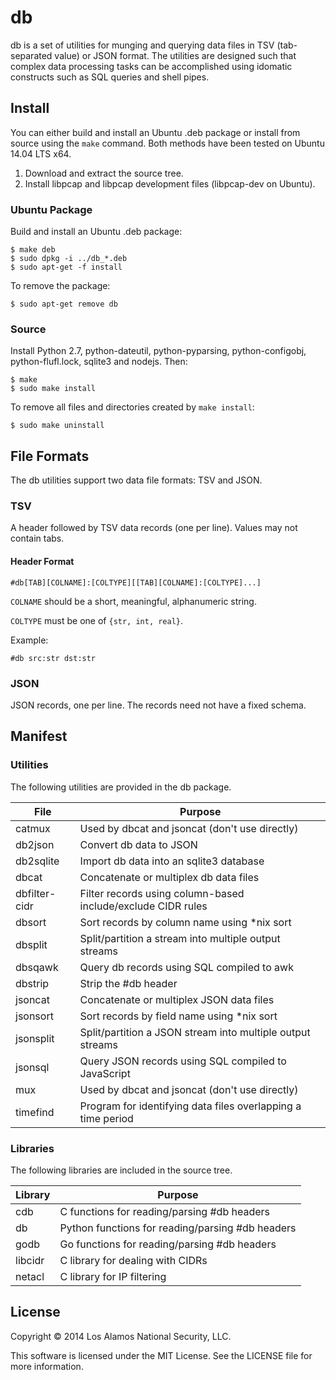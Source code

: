 db
==

db is a set of utilities for munging and querying data files in TSV
(tab-separated value) or JSON format. The utilities are designed such that
complex data processing tasks can be accomplished using idomatic constructs
such as SQL queries and shell pipes.

Install
-------

You can either build and install an Ubuntu .deb package or install from source
using the `make` command. Both methods have been tested on Ubuntu 14.04 LTS
x64.

1. Download and extract the source tree.
2. Install libpcap and libpcap development files (libpcap-dev on Ubuntu).

### Ubuntu Package

Build and install an Ubuntu .deb package:

```
$ make deb
$ sudo dpkg -i ../db_*.deb
$ sudo apt-get -f install
```

To remove the package:

```
$ sudo apt-get remove db
```

### Source

Install Python 2.7, python-dateutil, python-pyparsing, python-configobj,
python-flufl.lock, sqlite3 and nodejs. Then:

```
$ make
$ sudo make install
```

To remove all files and directories created by `make install`:

```
$ sudo make uninstall
```

File Formats
------------

The db utilities support two data file formats: TSV and JSON.

### TSV

A header followed by TSV data records (one per line). Values may not contain
tabs.

#### Header Format

```
#db[TAB][COLNAME]:[COLTYPE][[TAB][COLNAME]:[COLTYPE]...]
```

`COLNAME` should be a short, meaningful, alphanumeric string.

`COLTYPE` must be one of `{str, int, real}`.

Example:

```
#db	src:str	dst:str
```

### JSON

JSON records, one per line. The records need not have a fixed schema.

Manifest
--------

### Utilities

The following utilities are provided in the db package.

| File | Purpose |
| ---- | ------- |
| catmux | Used by dbcat and jsoncat (don't use directly) |
| db2json | Convert db data to JSON |
| db2sqlite | Import db data into an sqlite3 database |
| dbcat | Concatenate or multiplex db data files |
| dbfilter-cidr | Filter records using column-based include/exclude CIDR rules |
| dbsort | Sort records by column name using \*nix sort |
| dbsplit | Split/partition a stream into multiple output streams |
| dbsqawk | Query db records using SQL compiled to awk |
| dbstrip | Strip the #db header |
| jsoncat | Concatenate or multiplex JSON data files |
| jsonsort | Sort records by field name using \*nix sort |
| jsonsplit | Split/partition a JSON stream into multiple output streams |
| jsonsql | Query JSON records using SQL compiled to JavaScript |
| mux | Used by dbcat and jsoncat (don't use directly) |
| timefind | Program for identifying data files overlapping a time period |

### Libraries

The following libraries are included in the source tree.

| Library | Purpose |
| ------- | ------- |
| cdb | C functions for reading/parsing #db headers |
| db | Python functions for reading/parsing #db headers |
| godb | Go functions for reading/parsing #db headers |
| libcidr | C library for dealing with CIDRs |
| netacl | C library for IP filtering |

License
-------

Copyright &copy; 2014 Los Alamos National Security, LLC.

This software is licensed under the MIT License. See the LICENSE file for more
information.
